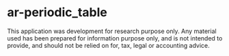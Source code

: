 # ar-periodic_table
This application was development for research purpose only. Any material used has been prepared for information purpose only, and is not intended to provide, and should not be relied on for, tax, legal or accounting advice.
